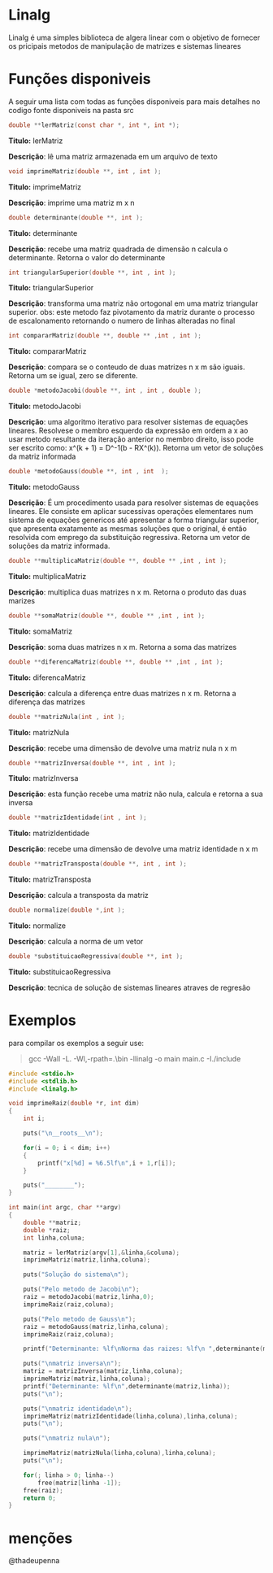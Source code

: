 # Linalg

Linalg é uma simples biblioteca de algera linear com o objetivo de fornecer os pricipais metodos de manipulação de matrizes e sistemas lineares

# Funções disponiveis

A seguir uma lista com todas as funções disponiveis para mais detalhes no codigo fonte disponiveis na pasta src

``` c
double **lerMatriz(const char *, int *, int *);
```
__Titulo:__ lerMatriz

__Descrição__: lê uma matriz armazenada em um arquivo de texto

``` c
void imprimeMatriz(double **, int , int );
```
__Titulo:__ imprimeMatriz

__Descrição__: imprime uma matriz m x n

``` c
double determinante(double **, int );
```
__Titulo:__ determinante

__Descrição__: recebe uma matriz quadrada de dimensão n calcula o determinante. Retorna o valor do determinante  

``` c
int triangularSuperior(double **, int , int );
```
__Titulo:__ triangularSuperior

__Descrição__: transforma uma matriz não ortogonal em uma matriz triangular superior.
obs: este metodo faz pivotamento da matriz durante o processo de escalonamento retornando o numero de linhas alteradas no final

``` c
int compararMatriz(double **, double ** ,int , int );
```
__Titulo:__ compararMatriz

__Descrição__: compara se o conteudo de duas matrizes n x m são iguais. Retorna um se igual, zero se diferente.

``` c
double *metodoJacobi(double **, int , int , double );
```
__Titulo:__ metodoJacobi

__Descrição__:  uma algoritmo iterativo para resolver sistemas de equações lineares. Resolvese o membro esquerdo da expressão em ordem a x ao usar metodo resultante da iteração anterior no membro direito, isso pode ser escrito como: x^(k + 1) = D^-1(b - RX^(k)).
Retorna um vetor de soluções da matriz informada 

``` c
double *metodoGauss(double **, int , int  );
```
__Titulo:__ metodoGauss

__Descrição__: É um procedimento usada para resolver sistemas de equações lineares. Ele consiste em aplicar sucessivas operações elementares num sistema de equações genericos até apresentar a forma triangular superior, que apresenta exatamente as mesmas soluções que o original, é então resolvida com emprego da substituição regressiva.
Retorna um vetor de soluções da matriz informada.

``` c
double **multiplicaMatriz(double **, double ** ,int , int );
```
__Titulo:__ multiplicaMatriz

__Descrição__: multiplica duas matrizes n x m. Retorna o produto das duas marizes

``` c
double **somaMatriz(double **, double ** ,int , int );
```
__Titulo:__ somaMatriz

__Descrição__: soma duas matrizes n x m. Retorna a soma das matrizes

``` c
double **diferencaMatriz(double **, double ** ,int , int );
```
__Titulo:__ diferencaMatriz

__Descrição__: calcula a diferença entre duas matrizes n x m. Retorna a diferença das matrizes

``` c
double **matrizNula(int , int );
```
__Titulo:__ matrizNula

__Descrição__: recebe uma dimensão de devolve uma matriz nula n x m

``` c
double **matrizInversa(double **, int , int );
```
__Titulo:__ matrizInversa

__Descrição__: esta função recebe uma matriz não nula, calcula e retorna a sua inversa

``` c
double **matrizIdentidade(int , int );
```
__Titulo:__ matrizIdentidade

__Descrição__: recebe uma dimensão de devolve uma matriz identidade n x m 

``` c
double **matrizTransposta(double **, int , int );
```
__Titulo:__ matrizTransposta

__Descrição__: calcula a transposta da matriz 

``` c
double normalize(double *,int );
```
__Titulo:__ normalize

__Descrição__: calcula a norma de um vetor

``` c
double *substituicaoRegressiva(double **, int );
```
__Titulo:__ substituicaoRegressiva

__Descrição__: tecnica de solução de sistemas lineares atraves de regresão


# Exemplos

para compilar os exemplos a seguir use:

>  gcc -Wall -L. -Wl,-rpath=.\bin -llinalg -o main main.c -I./include

``` c
#include <stdio.h>
#include <stdlib.h>
#include <linalg.h>

void imprimeRaiz(double *r, int dim)
{
    int i;

    puts("\n__roots__\n");

    for(i = 0; i < dim; i++)
    {
        printf("x[%d] = %6.5lf\n",i + 1,r[i]);
    }

    puts("________");
}

int main(int argc, char **argv)
{
    double **matriz;
    double *raiz;
    int linha,coluna;

    matriz = lerMatriz(argv[1],&linha,&coluna);
    imprimeMatriz(matriz,linha,coluna);

    puts("Solução do sistema\n");

    puts("Pelo metodo de Jacobi\n");
    raiz = metodoJacobi(matriz,linha,0);
    imprimeRaiz(raiz,coluna);

    puts("Pelo metodo de Gauss\n");
    raiz = metodoGauss(matriz,linha,coluna);
    imprimeRaiz(raiz,coluna);

    printf("Determinante: %lf\nNorma das raizes: %lf\n ",determinante(matriz,linha),normalize(raiz,coluna));

    puts("\nmatriz inversa\n");
    matriz = matrizInversa(matriz,linha,coluna);
    imprimeMatriz(matriz,linha,coluna);
    printf("Determinante: %lf\n",determinante(matriz,linha));
    puts("\n");

    puts("\nmatriz identidade\n");
    imprimeMatriz(matrizIdentidade(linha,coluna),linha,coluna);
    puts("\n");

    puts("\nmatriz nula\n");

    imprimeMatriz(matrizNula(linha,coluna),linha,coluna);
    puts("\n");

    for(; linha > 0; linha--)
        free(matriz[linha -1]);
    free(raiz);
    return 0;
}

```

# menções

@thadeupenna

